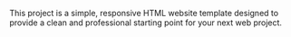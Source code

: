 This project is a simple, responsive HTML website template designed to provide a clean and professional starting point for your next web project.
